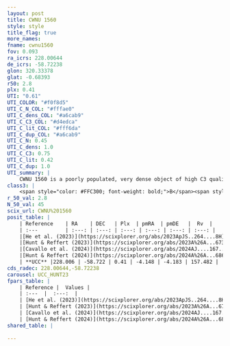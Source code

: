 ```yaml
---
layout: post
title: CWNU 1560
style: style
title_flag: true
more_names: 
fname: cwnu1560
fov: 0.093
ra_icrs: 228.00644
de_icrs: -58.72238
glon: 320.33378
glat: -0.68393
r50: 2.8
plx: 0.41
UTI: "0.61"
UTI_COLOR: "#f0f8d5"
UTI_C_N_COL: "#fffae0"
UTI_C_dens_COL: "#a6cab9"
UTI_C_C3_COL: "#d4edca"
UTI_C_lit_COL: "#fff6da"
UTI_C_dup_COL: "#a6cab9"
UTI_C_N: 0.45
UTI_C_dens: 1.0
UTI_C_C3: 0.75
UTI_C_lit: 0.42
UTI_C_dup: 1.0
UTI_summary: |
    CWNU 1560 is a poorly populated, very dense object of high C3 quality. It was recently reported in the literature.
class3: |
    <span style="color: #FFC300; font-weight: bold;">B</span><span style="color: green; font-weight: bold;">A</span>
r_50_val: 2.8
N_50_val: 45
scix_url: CWNU%201560
posit_table: |
    | Reference    | RA    | DEC   | Plx  | pmRA  | pmDE   |  Rv  |
    | :---         | :---: | :---: | :---: | :---: | :---: | :---: |
    |[He et al. (2023)](https://scixplorer.org/abs/2023ApJS..264....8H) | 228.029 | -58.714 | 0.41 | -4.133 | -4.183 | -- |
    |[Hunt & Reffert (2023)](https://scixplorer.org/abs/2023A%26A...673A.114H) | 227.994 | -58.718 | 0.409 | -4.154 | -4.151 | 157.513 |
    |[Cavallo et al. (2024)](https://scixplorer.org/abs/2024AJ....167...12C) | 228.027 | -58.706 | 0.41 | -- | -- | -- |
    |[Hunt & Reffert (2024)](https://scixplorer.org/abs/2024A%26A...686A..42H) | 227.994 | -58.718 | 0.409 | -4.154 | -4.151 | 157.513 |
    | **UCC** |228.006 | -58.722 | 0.41 | -4.148 | -4.183 | 157.482 | 
cds_radec: 228.00644,-58.72238
carousel: UCC_HUNT23
fpars_table: |
    | Reference |  Values |
    | :---  |  :---:  |
    | [He et al. (2023)](https://scixplorer.org/abs/2023ApJS..264....8H) | `A0=4.05, m-M=11.65, logAge=8.2` |
    | [Hunt & Reffert (2023)](https://scixplorer.org/abs/2023A%26A...673A.114H) | `AV50=4.044, diffAV50=2.039, MOD50=11.726, logAge50=7.758` |
    | [Cavallo et al. (2024)](https://scixplorer.org/abs/2024AJ....167...12C) | `AV50=3.63, dMod50=11.92, logAge50=8.32, [Fe/H]50=0.53` |
    | [Hunt & Reffert (2024)](https://scixplorer.org/abs/2024A%26A...686A..42H) | `MassJ=606.755` |
shared_table: |
    
---
```


